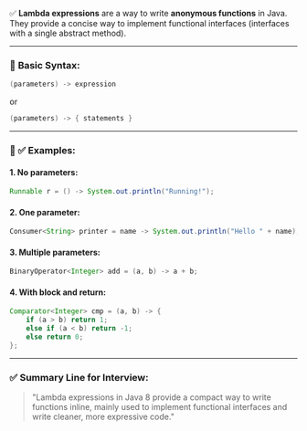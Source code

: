 ✅ **Lambda expressions** are a way to write **anonymous functions** in Java.
They provide a concise way to implement functional interfaces (interfaces with a single abstract method).

---

### 🔹 **Basic Syntax:**

```java
(parameters) -> expression
```

or

```java
(parameters) -> { statements }
```

---

### 🔹 ✅ Examples:

#### 1. **No parameters:**

```java
Runnable r = () -> System.out.println("Running!");
```

#### 2. **One parameter:**

```java
Consumer<String> printer = name -> System.out.println("Hello " + name);
```

#### 3. **Multiple parameters:**

```java
BinaryOperator<Integer> add = (a, b) -> a + b;
```

#### 4. **With block and return:**

```java
Comparator<Integer> cmp = (a, b) -> {
    if (a > b) return 1;
    else if (a < b) return -1;
    else return 0;
};
```

---

### ✅ Summary Line for Interview:

> "Lambda expressions in Java 8 provide a compact way to write functions inline, mainly used to implement functional interfaces and write cleaner, more expressive code."
